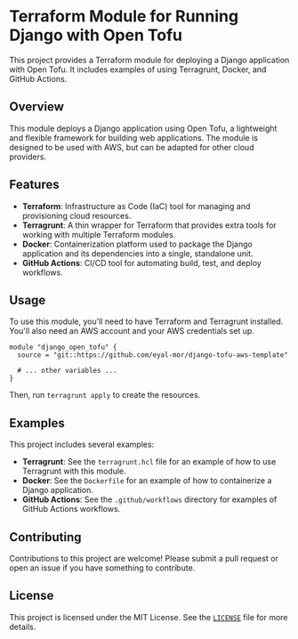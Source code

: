 # Terraform Module for Running Django with Open Tofu

This project provides a Terraform module for deploying a Django application with Open Tofu. It includes examples of using Terragrunt, Docker, and GitHub Actions.

## Overview

This module deploys a Django application using Open Tofu, a lightweight and flexible framework for building web applications. The module is designed to be used with AWS, but can be adapted for other cloud providers.

## Features

- **Terraform**: Infrastructure as Code (IaC) tool for managing and provisioning cloud resources.
- **Terragrunt**: A thin wrapper for Terraform that provides extra tools for working with multiple Terraform modules.
- **Docker**: Containerization platform used to package the Django application and its dependencies into a single, standalone unit.
- **GitHub Actions**: CI/CD tool for automating build, test, and deploy workflows.

## Usage

To use this module, you'll need to have Terraform and Terragrunt installed. You'll also need an AWS account and your AWS credentials set up.

```hcl
module "django_open_tofu" {
  source = "git::https://github.com/eyal-mor/django-tofu-aws-template"

  # ... other variables ...
}
```

Then, run `terragrunt apply` to create the resources.

## Examples

This project includes several examples:

- **Terragrunt**: See the `terragrunt.hcl` file for an example of how to use Terragrunt with this module.
- **Docker**: See the `Dockerfile` for an example of how to containerize a Django application.
- **GitHub Actions**: See the `.github/workflows` directory for examples of GitHub Actions workflows.

## Contributing

Contributions to this project are welcome! Please submit a pull request or open an issue if you have something to contribute.

## License

This project is licensed under the MIT License. See the [`LICENSE`](./LICENSE) file for more details.
